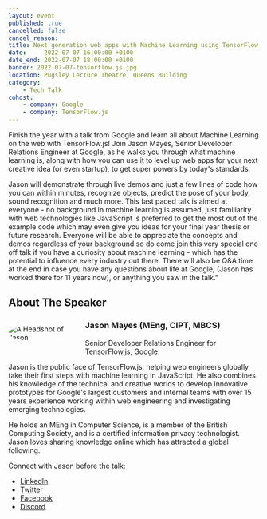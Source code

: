 ```yaml
---
layout: event
published: true
cancelled: false
cancel_reason:
title: Next generation web apps with Machine Learning using TensorFlow.js
date:     2022-07-07 16:00:00 +0100
date_end: 2022-07-07 18:00:00 +0100
banner: 2022-07-07-tensorflow.js.jpg
location: Pugsley Lecture Theatre, Queens Building
category:
    - Tech Talk
cohost:
    - company: Google
    - company: TensorFlow.js
---
```


Finish the year with a talk from Google and learn all about Machine Learning on the web with TensorFlow.js! Join Jason Mayes, Senior Developer Relations Engineer at Google, as he walks you through what machine learning is,  along with how you can use it to level up web apps for your next creative idea (or even startup), to get super powers by today's standards. 

Jason will demonstrate through live demos and just a few lines of code how you can within minutes, recognize objects, predict the pose of your body, sound recognition and much more. This fast paced talk is aimed at everyone - no background in machine learning is assumed, just familiarity with web technologies like JavaScript is preferred to get the most out of the example code which may even give you ideas for your final year thesis or future research. Everyone will be able to appreciate the concepts and demos regardless of your background so do come join this very special one off talk if you have a curiosity about machine learning - which has the potential to influence every industry out there. There will also be Q&A time at the end in case you have any questions about life at Google, (Jason has worked there for 11 years now), or anything you saw in the talk."

## About The Speaker
<img src="https://pbs.twimg.com/profile_images/1049810942882590720/O7WH5RXH_400x400.jpg" alt="A Headshot of Jason" style="border-radius: 50%; max-width: 10em; max-height: 10em; height: auto; float: left; display: block; margin: 1em 1em 1em 0;" />

### Jason Mayes (MEng, CIPT, MBCS)
Senior Developer Relations Engineer for TensorFlow.js, Google.

Jason is the public face of TensorFlow.js, helping web engineers globally take their first steps with machine learning in JavaScript. He also combines his knowledge of the technical and creative worlds to develop innovative prototypes for Google's largest customers and internal teams with over 15 years experience working within web engineering and investigating emerging technologies.

He holds an MEng in Computer Science, is a member of the British Computing Society, and is a certified information privacy technologist. Jason loves sharing knowledge online which has attracted a global following.

Connect with Jason before the talk: 
- [LinkedIn](https://www.linkedin.com/in/creativeTech)
- [Twitter](https://twitter.com/jason_mayes)
- [Facebook](https://facebook.com/JasonDiscovers)
- [Discord](https://discord.com/invite/hkfpPkk)  

